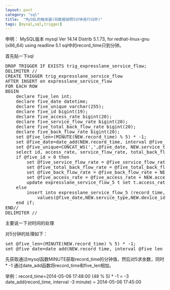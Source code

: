 ```yaml
---
layout: post
category: "sql"
title:  "MySQL的触发器(将数据按照5分钟进行归并)"
tags: [mysql,sql,trigger]
---
```

申明：
MySQL版本 mysql  Ver 14.14 Distrib 5.1.73, for redhat-linux-gnu (x86_64) using readline 5.1
sql中的record_time只到分钟。

首先贴一下sql
<pre>
DROP TRIGGER IF EXISTS trig_expresslane_service_flow;
DELIMITER //
CREATE TRIGGER trig_expresslane_service_flow
AFTER INSERT on expresslane_service_flow
FOR EACH ROW
BEGIN
	declare five_len int;
	declare five_date datetime;
	declare five_unique varchar(255);
	declare five_id bigint(19);
	declare five_access_rate bigint(20);
	declare five_service_flow_rate bigint(20);
	declare five_total_back_flow_rate bigint(20);
	declare five_back_flow_rate bigint(20);
	set @five_len=(MINUTE(NEW.record_time) % 5) * -1;
	set @five_date=date_add(NEW.record_time, interval @five_len minute);
	set @five_unique=CONCAT_WS(',',@five_date, NEW.service_type, NEW.device_idn, NEW.app_id, NEW.domain);
	select id, access_rate, service_flow_rate, total_back_flow_rate, back_flow_rate into @five_id, @five_access_rate, @five_service_flow_rate, @five_total_back_flow_rate, @five_back_flow_rate from expresslane_service_flow_5 where unique_field = @five_unique;
	if @five_id > 0 then
		set @five_service_flow_rate = @five_service_flow_rate + NEW.service_flow_rate;
		set @five_total_back_flow_rate = @five_total_back_flow_rate + NEW.total_back_flow_rate;
		set @five_back_flow_rate = @five_back_flow_rate + NEW.back_flow_rate;
		set @five_access_rate = @five_access_rate + NEW.access_rate;
		update expresslane_service_flow_5 t set t.access_rate=@five_access_rate, t.service_flow_rate=@five_service_flow_rate, t.total_back_flow_rate=@five_total_back_flow_rate, t.back_flow_rate=@five_back_flow_rate where t.id = @five_id;
	else
		insert into expresslane_service_flow_5 (record_time,service_type,device_idn,domain,app_id,access_rate,service_flow_rate,total_back_flow_rate,back_flow_rate,unique_field)
			values(@five_date,NEW.service_type,NEW.device_idn,NEW.domain,NEW.app_id,NEW.access_rate,NEW.service_flow_rate,NEW.total_back_flow_rate,NEW.back_flow_rate,@five_unique);
	end if;
END//
DELIMITER //
</pre>

主要说一下对时间的处理

对5分钟的处理如下：
<pre>
set @five_len=(MINUTE(NEW.record_time) % 5) * -1;
set @five_date=date_add(NEW.record_time, interval @five_len minute);
</pre>
先获取通过mysql函数MINUTE获取record_time的分钟值，然后对5求余数，同时 * -1
通过date_add函数将record_time和five_len相加。

举例：record_time=2014-05-06 17:48:00 
(48 % 5) * -1 = -3
date_add(record_time, interval -3 minute) = 2014-05-06 17:45:00 

